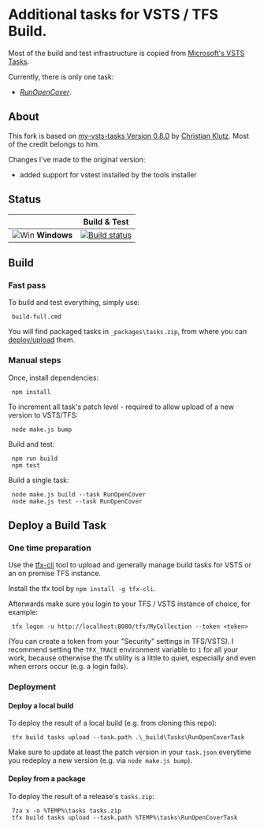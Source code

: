 # Additional tasks for VSTS / TFS Build.

Most of the build and test infrastructure is copied from [Microsoft's VSTS Tasks](https://github.com/Microsoft/vsts-tasks).

Currently, there is only one task:

* [_RunOpenCover_](Tasks/RunOpenCover/README.md).

## About

This fork is based on [my-vsts-tasks Version 0.8.0](https://github.com/cklutz/my-vsts-tasks) by [Christian Klutz](https://github.com/cklutz).
Most of the credit belongs to him.

Changes I've made to the original version:
* added support for vstest installed by the tools installer

## Status

|   | Build & Test |
|---|:-----:|
|![Win](docs/images/win_med.png) **Windows**|[![Build status](https://ci.appveyor.com/api/projects/status/ddr94r6onjfjro23?svg=true)](https://ci.appveyor.com/project/cklutz/my-vsts-tasks)|

## Build

### Fast pass

To build and test everything, simply use:

     build-full.cmd

You will find packaged tasks in `_packages\tasks.zip`, from where you can [deploy/upload](#deploy-from-a-package) them.

### Manual steps

Once, install dependencies:

     npm install

To increment all task's patch level - required to allow upload of a new version to VSTS/TFS:

     node make.js bump

Build and test:

     npm run build
     npm test

Build a single task:

     node make.js build --task RunOpenCover
     node make.js test --task RunOpenCover

## Deploy a Build Task

### One time preparation

Use the [tfx-cli](https://github.com/Microsoft/tfs-cli) tool to upload and generally
manage build tasks for VSTS or an on premise TFS instance.

Install the tfx tool by `npm install -g tfx-cli`.

Afterwards make sure you login to your TFS / VSTS instance of choice, for example:

     tfx logon -u http://localhost:8080/tfs/MyCollection --token <token>

(You can create a token from your "Security" settings in TFS/VSTS). I recommend setting
the `TFX_TRACE` environment variable to `1` for all your work, because otherwise the
tfx utility is a little to quiet, especially and even when errors occur (e.g. a login
fails).

### Deployment

#### Deploy a local build

To deploy the result of a local build (e.g. from cloning this repo):

     tfx build tasks upload --task.path .\_build\Tasks\RunOpenCoverTask

Make sure to update at least the patch version in your `task.json` everytime you
redeploy a new version (e.g. via `node make.js bump`).

#### Deploy from a package

To deploy the result of a release's `tasks.zip`:

     7za x -o %TEMP%\tasks tasks.zip
     tfx build tasks upload --task.path %TEMP%\tasks\RunOpenCoverTask


